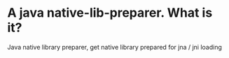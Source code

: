 # A java native-lib-preparer. What is it?

Java native library preparer, get native library prepared for jna / jni loading